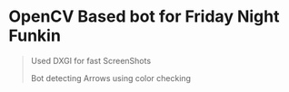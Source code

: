 OpenCV Based bot for Friday Night Funkin
=====================
>Used DXGI for fast ScreenShots
>
>Bot detecting Arrows using color checking
